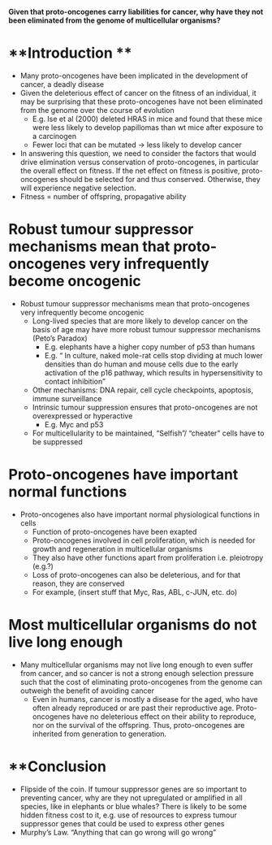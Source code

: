 **Given that proto-oncogenes carry liabilities for cancer, why have they not been eliminated from the genome of multicellular organisms?**

# **Introduction **

* Many proto-oncogenes have been implicated in the development of cancer, a deadly disease 
* Given the deleterious effect of cancer on the fitness of an individual, it may be surprising that these proto-oncogenes have not been eliminated from the genome over the course of evolution  
    * E.g. Ise et al (2000) deleted HRAS in mice and found that these mice were less likely to develop papillomas than wt mice after exposure to a carcinogen
    * Fewer loci that can be mutated → less likely to develop cancer  
* In answering this question, we need to consider the factors that would drive elimination versus conservation of proto-oncogenes, in particular the overall effect on fitness. If the net effect on fitness is positive, proto-oncogenes should be selected for and thus conserved. Otherwise, they will experience negative selection. 
* Fitness = number of offspring, propagative ability 

# Robust tumour suppressor mechanisms mean that proto-oncogenes very infrequently become oncogenic 

* Robust tumour suppressor mechanisms mean that proto-oncogenes very infrequently become oncogenic 
    * Long-lived species that are more likely to develop cancer on the basis of age may have more robust tumour suppressor mechanisms (Peto’s Paradox)
        * E.g. elephants have a higher copy number of p53 than humans
        * E.g. “ In culture, naked mole-rat cells stop dividing at much lower densities than do human and mouse cells due to the early activation of the p16 pathway, which results in hypersensitivity to contact inhibition”
    * Other mechanisms: DNA repair, cell cycle checkpoints, apoptosis, immune surveillance 
    * Intrinsic tumour suppression ensures that proto-oncogenes are not overexpressed or hyperactive 
        * E.g. Myc and p53  
    * For multicellularity to be maintained, “Selfish”/ “cheater” cells have to be suppressed 

# Proto-oncogenes have important normal functions
* Proto-oncogenes also have important normal physiological functions in cells
    * Function of proto-oncogenes have been exapted 
    * Proto-oncogenes involved in cell proliferation, which is needed for growth and regeneration in multicellular organisms 
    * They also have other functions apart from proliferation i.e. pleiotropy (e.g.?) 
    * Loss of proto-oncogenes can also be deleterious, and for that reason, they are conserved
    * For example, (insert stuff that Myc, Ras, ABL, c-JUN, etc. do) 

# Most multicellular organisms do not live long enough 
* Many multicellular organisms may not live long enough to even suffer from cancer, and so cancer is not a strong enough selection pressure such that the cost of eliminating proto-oncogenes from the genome can outweigh the benefit of avoiding cancer 
    * Even in humans, cancer is mostly a disease for the aged, who have often already reproduced or are past their reproductive age. Proto-oncogenes have no deleterious effect on their ability to reproduce, nor on the survival of the offspring. Thus, proto-oncogenes are inherited from generation to generation. 

# **Conclusion
* Flipside of the coin. If tumour suppressor genes are so important to preventing cancer, why are they not upregulated or amplified in all species, like in elephants or blue whales? There is likely to be some hidden fitness cost to it, e.g. use of resources to express tumour suppressor genes that could be used to express other genes 
* Murphy’s Law. “Anything that can go wrong will go wrong”